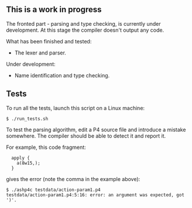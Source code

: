 ## This is a work in progress

The fronted part - parsing and type checking, is currently under development. At this stage the compiler doesn't output any code. 

What has been finished and tested:
  - The lexer and parser. 
  
Under development:
  - Name identification and type checking.

## Tests

To run all the tests, launch this script on a Linux machine:

```$ ./run_tests.sh```

To test the parsing algorithm, edit a P4 source file and introduce a mistake somewhere. The compiler should be able to detect it and report it.

For example, this code fragment:

```
  apply {
    a(8w15,);
  }
```
gives the error (note the comma in the example above):

```
$ ./ashp4c testdata/action-param1.p4
testdata/action-param1.p4:5:16: error: an argument was expected, got ')'.
```

